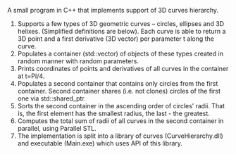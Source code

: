 A small program in C++ that implements support of 3D curves hierarchy.
1. Supports a few types of 3D geometric curves – circles, ellipses and 3D helixes. (Simplified 
definitions are below). Each curve is able to return a 3D point and a first derivative (3D 
vector) per parameter t along the curve.
2. Populates a container (std::vector) of objects of these types created in random manner with 
random parameters.
3. Prints coordinates of points and derivatives of all curves in the container at t=PI/4.
4. Populates a second container that contains only circles from the first container. Second container shares (i.e. not clones) circles of the first one via std::shared_ptr.
5. Sorts the second container in the ascending order of circles’ radii. That is, the first element has the 
smallest radius, the last - the greatest.
6. Computes the total sum of radii of all curves in the second container in parallel, using Parallel STL.
7. The implementation is split into a library of curves (CurveHierarchy.dll) and executable (Main.exe) which uses API of this 
library.
